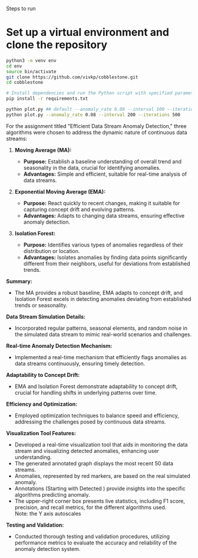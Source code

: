 Steps to run

# Set up a virtual environment and clone the repository
```bash
python3 -m venv env
cd env
source bin/activate
git clone https://github.com/vivkp/cobblestone.git
cd cobblestone

# Install dependencies and run the Python script with specified parameters
pip install -r requirements.txt

python plot.py ## default --anomaly_rate 0.08 --interval 100 --iterations 1000
python plot.py --anomaly_rate 0.08 --interval 200 --iterations 500
```

For the assignment titled "Efficient Data Stream Anomaly Detection," three algorithms were chosen to address the dynamic nature of continuous data streams:

1. **Moving Average (MA):**
   - **Purpose:** Establish a baseline understanding of overall trend and seasonality in the data, crucial for identifying anomalies.
   - **Advantages:** Simple and efficient, suitable for real-time analysis of data streams.

2. **Exponential Moving Average (EMA):**
   - **Purpose:** React quickly to recent changes, making it suitable for capturing concept drift and evolving patterns.
   - **Advantages:** Adapts to changing data streams, ensuring effective anomaly detection.

3. **Isolation Forest:**
   - **Purpose:** Identifies various types of anomalies regardless of their distribution or location.
   - **Advantages:** Isolates anomalies by finding data points significantly different from their neighbors, useful for deviations from established trends.

**Summary:**
- The MA provides a robust baseline, EMA adapts to concept drift, and Isolation Forest excels in detecting anomalies deviating from established trends or seasonality.

**Data Stream Simulation Details:**
- Incorporated regular patterns, seasonal elements, and random noise in the simulated data stream to mimic real-world scenarios and challenges.

**Real-time Anomaly Detection Mechanism:**
- Implemented a real-time mechanism that efficiently flags anomalies as data streams continuously, ensuring timely detection.

**Adaptability to Concept Drift:**
- EMA and Isolation Forest demonstrate adaptability to concept drift, crucial for handling shifts in underlying patterns over time.

**Efficiency and Optimization:**
- Employed optimization techniques to balance speed and efficiency, addressing the challenges posed by continuous data streams.

**Visualization Tool Features:**
- Developed a real-time visualization tool that aids in monitoring the data stream and visualizing detected anomalies, enhancing user understanding.
- The generated annotated graph displays the most recent 50 data streams.
- Anomalies, represented by red markers, are based on the real simulated anomaly.
- Annotations (Starting with Detected ) provide insights into the specific algorithms predicting anomaly.
- The upper-right corner box presents live statistics, including F1 score, precision, and recall metrics, for the different algorithms used.  
  Note: the Y axis autoscales

**Testing and Validation:**
- Conducted thorough testing and validation procedures, utilizing performance metrics to evaluate the accuracy and reliability of the anomaly detection system.
